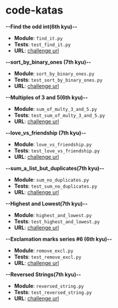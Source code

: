 # code-katas
**--Find the odd int(6th kyu)--**
- **Module**: `find_it.py`
- **Tests**: `test_find_it.py`
- **URL**: [challenge url](https://www.codewars.com/kata/find-the-odd-int/train/python)



**--sort_by_binary_ones (7th kyu)--**
- **Module**: `sort_by_binary_ones.py`
- **Tests**: `test_sort_by_binary_ones.py`
- **URL**: [challenge url](https://www.codewars.com/kata/sort-by-binary-ones/train/python)

**--Multiples of 3 and 5(6th kyu)--**
- **Module**: `sum_of_multy_3_and_5.py`
- **Tests**: `test_sum_of_multy_3_and_5.py`
- **URL**: [challenge url](https://www.codewars.com/kata/multiples-of-3-and-5/train/python)

**--love_vs_friendship (7th kyu)--**
- **Module**: `love_vs_friendship.py`
- **Tests**: `test_love_vs_friendship.py`
- **URL**: [challenge url](http://www.codewars.com/kata/love-vs-friendship/train/python)

**--sum_a_list_but_duplicates(7th kyu)--**
- **Module**: `sum_no_duplicates.py`
- **Tests**: `test_sum_no_duplicates.py`
- **URL**: [challenge url](https://www.codewars.com/kata/sum-a-list-but-ignore-any-duplicates)


**--Highest and Lowest(7th kyu)--**
- **Module**: `highest_and_lowest.py`
- **Tests**: `test_highest_and_lowest.py`
- **URL**: [challenge url](https://www.codewars.com/kata/highest-and-lowest)

**--Exclamation marks series #6 (6th kyu)--**
- **Module**: `remove_excl.py`
- **Tests**: `test_remove_excl.py`
- **URL**: [challenge url](https://www.codewars.com/kata/exclamation-marks-series-number-6-remove-n-exclamation-marks-in-the-sentence-from-left-to-right/train/python)

**--Reversed Strings(7th kyu)--**
- **Module**: `reversed_string.py`
- **Tests**: `test_reversed_string.py`
- **URL**: [challenge url](https://www.codewars.com/kata/reversed-strings/train/python)



